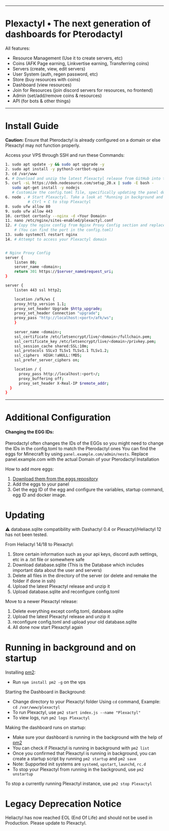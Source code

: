 <hr>

# Plexactyl • The next generation of dashboards for Pterodactyl

All features:
- Resource Management (Use it to create servers, etc)
- Coins (AFK Page earning, Linkvertise earning, Transferring coins)
- Servers (create, view, edit servers)
- User System (auth, regen password, etc)
- Store (buy resources with coins)
- Dashboard (view resources)
- Join for Resources (join discord servers for resources, no frontend)
- Admin (set/add/remove coins & resources)
- API (for bots & other things)

<hr>

# Install Guide

**Caution:** Ensure that Pterodactyl is already configured on a domain or else Plexactyl may not function properly.

Access your VPS through SSH and run these Commands:

```bash
1. sudo apt update -y && sudo apt upgrade -y
2. sudo apt install -y python3-certbot-nginx
3. cd /var/www
4. # Download and unzip the latest Plexactyl release from GitHub into the current folder
5. curl -sL https://deb.nodesource.com/setup_20.x | sudo -E bash -
   sudo apt-get install -y nodejs
   # Customize the config.toml file, specifically updating the panel domain, API key, and Discord authentication settings.
6. node . # Start Plexactyl. Take a look at "Running in background and on startup" if you want Plexactyl to run in the background
          # Ctrl + C to stop Plexactyl
8. sudo ufw allow 80
9. sudo ufw allow 443
10. certbot certonly --nginx -d <Your Domain>
11. nano /etc/nginx/sites-enabled/plexactyl.conf
12. # Copy the nginx config from Nginx Proxy Config section and replace <domain> with your domain and <port> with the Port Plexactyl is running on 
    # (You can find the port in the config.toml)
13. sudo systemctl restart nginx
14. # Attempt to access your Plexactyl domain


# Nginx Proxy Config
server {
    listen 80;
    server_name <domain>;
    return 301 https://$server_name$request_uri;
}

server {
    listen 443 ssl http2;

    location /afk/ws {
    proxy_http_version 1.1;
    proxy_set_header Upgrade $http_upgrade;
    proxy_set_header Connection "upgrade";
    proxy_pass "http://localhost:<port>/afk/ws";
    }
    
    server_name <domain>;
    ssl_certificate /etc/letsencrypt/live/<domain>/fullchain.pem;
    ssl_certificate_key /etc/letsencrypt/live/<domain>/privkey.pem;
    ssl_session_cache shared:SSL:10m;
    ssl_protocols SSLv3 TLSv1 TLSv1.1 TLSv1.2;
    ssl_ciphers  HIGH:!aNULL:!MD5;
    ssl_prefer_server_ciphers on;

    location / {
      proxy_pass http://localhost:<port>/;
      proxy_buffering off;
      proxy_set_header X-Real-IP $remote_addr;
  }
}
```

<hr>

# Additional Configuration

#### **Changing the EGG IDs**:
 Pterodactyl often changes the IDs of the EGGs so you might need to change the IDs in the config.toml to match the Pterodactyl ones
 You can find the eggs for Minecraft by using `panel.example.com/admin/nests`. Replace panel.example.com with the actual Domain of your Pterodactyl Installation

How to add more eggs:
1. [Download them from the eggs repository](https://github.com/pelican-eggs/)
2. Add the eggs to your panel
3. Get the egg ID of the egg and configure the variables, startup command, egg ID and docker image.

# Updating 

⚠️ database.sqlite compatibility with Dashactyl 0.4 or Plexactyl/Heliactyl 12 has not been tested.

From Heliactyl 14/18 to Plexactyl:
1. Store certain information such as your api keys, discord auth settings, etc in a .txt file or somewhere safe
2. Download database.sqlite (This is the Database which includes important data about the user and servers)
3. Delete all files in the directory of the server (or delete and remake the folder if done in ssh)
4. Upload the latest Plexactyl release and unzip it
5. Upload database.sqlite and reconfigure config.toml

Move to a newer Plexactyl release:
1. Delete everything except config.toml, database.sqlite
2. Upload the latest Plexactyl release and unzip it
3. reconfigure config.toml and upload your old database.sqlite
4. All done now start Plexactyl again

# Running in background and on startup
Installing [pm2](https://github.com/Unitech/pm2):
- Run `npm install pm2 -g` on the vps

Starting the Dashboard in Background:
- Change directory to your Plexactyl folder Using `cd` command, Example: `cd /var/www/plexactyl` 
- To run Plexactyl, use `pm2 start index.js --name "Plexactyl"`
- To view logs, run `pm2 logs Plexactyl`

Making the dashboard runs on startup:
- Make sure your dashboard is running in the background with the help of [pm2](https://github.com/Unitech/pm2)
- You can check if Plexactyl is running in background with `pm2 list`
- Once you confirmed that Plexactyl is running in background, you can create a startup script by running `pm2 startup` and `pm2 save`
- Note: Supported init systems are `systemd`, `upstart`, `launchd`, `rc.d`
- To stop your Plexactyl from running in the background, use `pm2 unstartup`

To stop a currently running Plexactyl instance, use `pm2 stop Plexactyl`

# Legacy Deprecation Notice

Heliactyl has now reached EOL (End Of Life) and should not be used in Production.
Please update to Plexactyl.